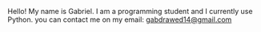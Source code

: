 Hello! My name is Gabriel.
I am a programming student and I currently use Python.
you can contact me on my email: gabdrawed14@gmail.com 


